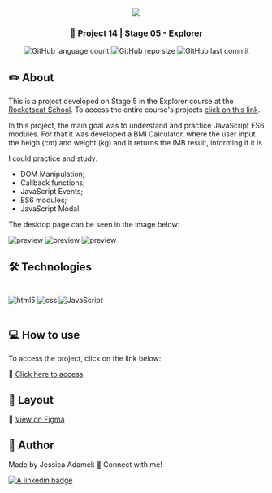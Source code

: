 <div align="center">
   <img src="https://www.rocketseat.com.br/assets/logos/explorer.svg" />
</div>
<h3 align="center">🚀 Project 14 | Stage 05 - Explorer</h3>

<div align="center">
  <img alt="GitHub language count" src="https://img.shields.io/github/languages/count/jeadamek/bmi-calculator">

  <img alt="GitHub repo size" src="https://img.shields.io/github/repo-size/jeadamek/bmi-calculator">
  
  <img alt="GitHub last commit" src="https://img.shields.io/github/last-commit/jeadamek/bmi-calculator?color=%231280BF">

 <!-- <a href="https://jeadamek.github.io/bmi-calculator/"> ▶️ Access Project </a> -->
</div>  

## ✏️ About

This is a project developed on Stage 5 in the Explorer course at the [Rocketseat School](https://www.rocketseat.com.br/). To access the entire course's projects [click on this link](https://github.com/jeadamek/explorer-rocketseat). 


In this project, the main goal was to understand and practice JavaScript ES6 modules. For that it was developed a BMI Calculator, where the user input the heigh (cm) and weight (kg) and it returns the IMB result, informing if it is 

I could practice and study:

- DOM Manipulation;
- Callback functions;
- JavaScript Events;
- ES6 modules;
- JavaScript Modal.

The desktop page can be seen in the image below:<br/>

![preview](https://user-images.githubusercontent.com/78454317/215364703-8e3248f9-aa1e-4fe4-a033-1e18ca90aee0.png)
![preview](https://user-images.githubusercontent.com/78454317/215364858-b79957ec-917f-4dbc-a7aa-efa3c127c21f.png)
![preview](https://user-images.githubusercontent.com/78454317/215364882-42c863fd-9e4b-4184-a0f3-72cd19f560f0.png)

## 🛠️ Technologies

<div style="display: inline_block"><br/>
  <img align="center" alt="html5" src="https://img.shields.io/badge/HTML5-E34F26?style=for-the-badge&logo=html5&logoColor=white" />
  <img align="center" alt="css" src="https://img.shields.io/badge/CSS3-1572B6?style=for-the-badge&logo=css3&logoColor=white" />
  <img align="center" alt="JavaScript" src="https://img.shields.io/badge/JavaScript-323330?style=for-the-badge&logo=javascript&logoColor=F7DF1E" />
</div>
</br>


## 💻 How to use

To access the project, click on the link below:

🔗 [Click here to access](https://jeadamek.github.io/bmi-calculator/)


## 🎨 Layout
🔗 [View on Figma](https://www.figma.com/file/Zb5pnekJaECQU6t0o4A9Z1/IMC-(Copy)?node-id=6%3A4&t=b6xcNQqyadjFOKZx-1)


## 🎯 Author

<p>
	Made by Jessica Adamek &#128075 Connect with me! 	
</p>
<div>
  <a href="https://www.linkedin.com/in/jessica-adamek/" target="_blank">
    <img src="https://img.shields.io/badge/LinkedIn-0077B5?style=for-the-badge&logo=linkedin&logoColor=white" alt="A linkedin badge">
  </a>  
</div>
